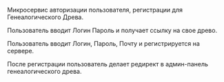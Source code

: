 Микросервис авторизации пользователя, регистрации для Генеалогического Древа.

Пользователь вводит Логин Пароль и получает ссылку на свое древо. 

Пользователь вводит Логин, Пароль, Почту и регистрируется на сервере.

После регистрации пользователь делает редирект в админ-панель генеалогического древа.
